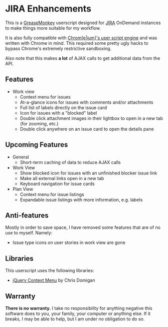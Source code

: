 JIRA Enhancements
=================

This is a [GreaseMonkey][gm] userscript designed for [JIRA][jira] OnDemand
instances to make things more suitable for my workflow.

It is also fully compatible with [Chrom[e|ium]'s user script engine][cus] and was
written with Chrome in mind. This required some pretty ugly hacks to bypass
Chrome's extremely restrictive sandboxing.

Also note that this makes **a lot** of AJAX calls to get additional data from
the API.

[gm]: https://addons.mozilla.org/en-US/firefox/addon/greasemonkey/
[jira]: http://www.atlassian.com/software/jira/
[cus]: http://www.chromium.org/developers/design-documents/user-scripts

Features
--------

+ Work view
    + Context menu for issues
    + At-a-glance icons for issues with comments and/or attachments
    + Full list of labels directly on the issue card
    + Icon for issues with a "blocked" label
    + Double click attachment images in their lightbox to open in a new tab (for zooming, etc.)
    + Double click anywhere on an issue card to open the details pane


Upcoming Features
-----------------

+ General
    + Short-term caching of data to reduce AJAX calls
+ Work View
    + Show blocked icon for issues with an unfinished blocker issue link
    + Make all external links open in a new tab
    + Keyboard navigation for issue cards
+ Plan View
    + Context menu for issue listings
    + Expandable issue listings with more information, e.g. labels

Anti-features
-------------

Mostly in order to save space, I have removed some features that are of no
use to myself. Namely:

+ Issue type icons on user stories in work view are gone

Libraries
---------

This userscript uses the following libraries:

+  [jQuery Context Menu][jqcm]
   by Chris Domigan

[jqcm]: http://www.trendskitchens.co.nz/jquery/contextmenu/

Warranty
--------

**There is no warranty.** I take no responsibility for anything negative this
software does to you, your family, your computer or anything else. If it
breaks, I may be able to help, but I am under no obligation to do so.